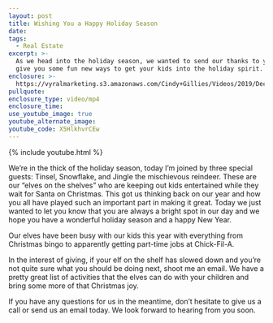 ```yaml
---
layout: post
title: Wishing You a Happy Holiday Season
date:
tags:
  - Real Estate
excerpt: >-
  As we head into the holiday season, we wanted to send our thanks to you and
  give you some fun new ways to get your kids into the holiday spirit.
enclosure: >-
  https://vyralmarketing.s3.amazonaws.com/Cindy+Gillies/Videos/2019/December/Wishing+You+a+Happy+Holiday+Season.mp4
pullquote:
enclosure_type: video/mp4
enclosure_time:
use_youtube_image: true
youtube_alternate_image:
youtube_code: X5HlkhvrCEw
---
```


{% include youtube.html %}

We’re in the thick of the holiday season, today I’m joined by three special guests: Tinsel, Snowflake, and Jingle the mischievous reindeer. These are our “elves on the shelves” who are keeping out kids entertained while they wait for Santa on Christmas. This got us thinking back on our year and how you all have played such an important part in making it great. Today we just wanted to let you know that you are always a bright spot in our day and we hope you have a wonderful holiday season and a happy New Year.

Our elves have been busy with our kids this year with everything from Christmas bingo to apparently getting part-time jobs at Chick-Fil-A.

In the interest of giving, if your elf on the shelf has slowed down and you’re not quite sure what you should be doing next, shoot me an email. We have a pretty great list of activities that the elves can do with your children and bring some more of that Christmas joy.&nbsp;

If you have any questions for us in the meantime, don’t hesitate to give us a call or send us an email today. We look forward to hearing from you soon.